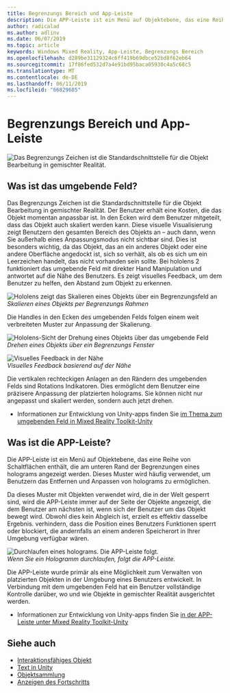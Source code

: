 ```yaml
---
title: Begrenzungs Bereich und App-Leiste
description: Die APP-Leiste ist ein Menü auf Objektebene, das eine Reihe von Schaltflächen enthält, die am unteren Rand der Begrenzungen eines holograms angezeigt werden.
author: radicalad
ms.author: adlinv
ms.date: 06/07/2019
ms.topic: article
keywords: Windows Mixed Reality, App-Leiste, Begrenzungs Bereich
ms.openlocfilehash: d289be31129324c6ff419b69dbce52bd8f62eb64
ms.sourcegitcommit: 17f86fed532d7a4e91bd95baca05930c4a5c68c5
ms.translationtype: MT
ms.contentlocale: de-DE
ms.lasthandoff: 06/11/2019
ms.locfileid: "66829685"
---
```

# <a name="bounding-box-and-app-bar"></a>Begrenzungs Bereich und App-Leiste
![Das Begrenzungs Zeichen ist die Standardschnittstelle für die Objekt Bearbeitung in gemischter Realität.](images/640px-boundingbox-hero.jpg)<br>

## <a name="what-is-the-bounding-box"></a>Was ist das umgebende Feld?

Das Begrenzungs Zeichen ist die Standardschnittstelle für die Objekt Bearbeitung in gemischter Realität. Der Benutzer erhält eine Kosten, die das Objekt momentan anpassbar ist. In den Ecken wird dem Benutzer mitgeteilt, dass das Objekt auch skaliert werden kann. Diese visuelle Visualisierung zeigt Benutzern den gesamten Bereich des Objekts an – auch dann, wenn Sie außerhalb eines Anpassungsmodus nicht sichtbar sind. Dies ist besonders wichtig, da das Objekt, das an ein anderes Objekt oder eine andere Oberfläche angedockt ist, sich so verhält, als ob es sich um ein Leerzeichen handelt, das nicht vorhanden sein sollte. Bei hololens 2 funktioniert das umgebende Feld mit direkter Hand Manipulation und antwortet auf die Nähe des Benutzers. Es zeigt visuelles Feedback, um dem Benutzer zu helfen, den Abstand zum Objekt zu erkennen. 

![Hololens zeigt das Skalieren eines Objekts über ein Begrenzungsfeld an](images/HoloLens2_BoundingBox.gif)<br>
*Skalieren eines Objekts per Begrenzungs Rahmen*

Die Handles in den Ecken des umgebenden Felds folgen einem weit verbreiteten Muster zur Anpassung der Skalierung. 

![Hololens-Sicht der Drehung eines Objekts über das umgebende Feld](images/HoloLens2_BoundingBox_Rotate.gif)<br>
*Drehen eines Objekts über ein Begrenzungs Fenster*


![Visuelles Feedback in der Nähe](images/HoloLens2_Proximity.gif)<br>
*Visuelles Feedback basierend auf der Nähe*

Die vertikalen rechteckigen Anlagen an den Rändern des umgebenden Felds sind Rotations Indikatoren. Dies ermöglicht dem Benutzer eine präzisere Anpassung der platzierten holograms. Sie können nicht nur angepasst und skaliert werden, sondern auch jetzt drehen.

* Informationen zur Entwicklung von Unity-apps finden Sie [im Thema zum umgebenden Feld in Mixed Reality Toolkit-Unity](https://microsoft.github.io/MixedRealityToolkit-Unity/Documentation/README_BoundingBox.html)



## <a name="what-is-the-app-bar"></a>Was ist die APP-Leiste?

Die APP-Leiste ist ein Menü auf Objektebene, das eine Reihe von Schaltflächen enthält, die am unteren Rand der Begrenzungen eines holograms angezeigt werden. Dieses Muster wird häufig verwendet, um Benutzern das Entfernen und Anpassen von holograms zu ermöglichen.

Da dieses Muster mit Objekten verwendet wird, die in der Welt gesperrt sind, wird die APP-Leiste immer auf der Seite der Objekte angezeigt, die dem Benutzer am nächsten ist, wenn sich der Benutzer um das Objekt bewegt wird. Obwohl dies kein Abgleich ist, erzielt es effektiv dasselbe Ergebnis. verhindern, dass die Position eines Benutzers Funktionen sperrt oder blockiert, die andernfalls an einem anderen Speicherort in Ihrer Umgebung verfügbar wären.

![Durchlaufen eines holograms. Die APP-Leiste folgt.](images/HoloLens2_AppBarFollowing.gif)<br>
*Wenn Sie ein Hologramm durchlaufen, folgt die APP-Leiste.*

Die APP-Leiste wurde primär als eine Möglichkeit zum Verwalten von platzierten Objekten in der Umgebung eines Benutzers entwickelt. In Verbindung mit dem umgebenden Feld hat ein Benutzer vollständige Kontrolle darüber, wo und wie Objekte in gemischter Realität ausgerichtet werden.

* Informationen zur Entwicklung von Unity-apps finden Sie [in der APP-Leiste unter Mixed Reality Toolkit-Unity](https://microsoft.github.io/MixedRealityToolkit-Unity/Documentation/README_AppBar.html)

## <a name="see-also"></a>Siehe auch
* [Interaktionsfähiges Objekt](interactable-object.md)
* [Text in Unity](text-in-unity.md)
* [Objektsammlung](object-collection.md)
* [Anzeigen des Fortschritts](progress.md)
